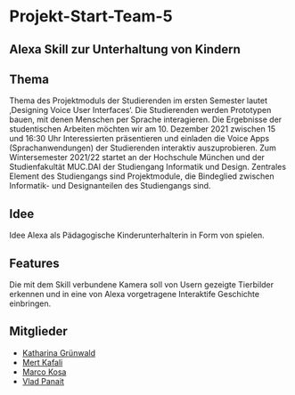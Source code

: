 # Projekt-Start-Team-5

## Alexa Skill zur Unterhaltung von Kindern

## Thema 

Thema des Projektmoduls der Studierenden im ersten Semester lautet ‚Designing Voice User Interfaces‘. Die Studierenden werden Prototypen bauen, mit denen Menschen per Sprache interagieren. Die Ergebnisse der studentischen Arbeiten möchten wir am 10. Dezember 2021 zwischen 15 und 16:30 Uhr Interessierten präsentieren und einladen die Voice Apps (Sprachanwendungen) der Studierenden interaktiv auszuprobieren.
Zum Wintersemester 2021/22 startet an der Hochschule München und der Studienfakultät MUC.DAI der Studiengang Informatik und Design. Zentrales Element des Studiengangs sind Projektmodule, die Bindeglied zwischen Informatik- und Designanteilen des Studiengangs sind.

## Idee

Idee Alexa als Pädagogische Kinderunterhalterin in Form von spielen.


## Features

Die mit dem Skill verbundene Kamera soll von Usern gezeigte Tierbilder erkennen und in eine von Alexa vorgetragene Interaktife Geschichte einbringen.



## Mitglieder

- [Katharina Grünwald](https://github.com/kgruenwa)
- [Mert Kafali](https://github.com/mrtkfl)
- [Marco Kosa](https://github.com/Gipliz)
- [Vlad Panait](https://github.com/VladP27)
